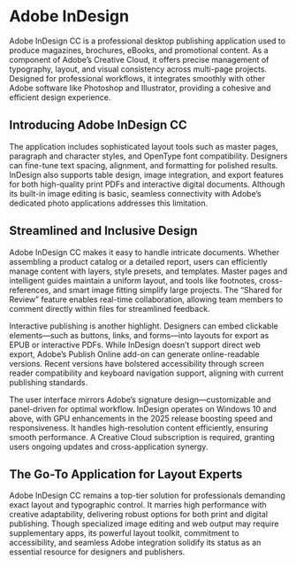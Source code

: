 # Adobe InDesign
Adobe InDesign CC is a professional desktop publishing application used to produce magazines, brochures, eBooks, and promotional content. As a component of Adobe’s Creative Cloud, it offers precise management of typography, layout, and visual consistency across multi-page projects. Designed for professional workflows, it integrates smoothly with other Adobe software like Photoshop and Illustrator, providing a cohesive and efficient design experience.

## **Introducing Adobe InDesign CC**

The application includes sophisticated layout tools such as master pages, paragraph and character styles, and OpenType font compatibility. Designers can fine-tune text spacing, alignment, and formatting for polished results. InDesign also supports table design, image integration, and export features for both high-quality print PDFs and interactive digital documents. Although its built-in image editing is basic, seamless connectivity with Adobe’s dedicated photo applications addresses this limitation.

## **Streamlined and Inclusive Design**

Adobe InDesign CC makes it easy to handle intricate documents. Whether assembling a product catalog or a detailed report, users can efficiently manage content with layers, style presets, and templates. Master pages and intelligent guides maintain a uniform layout, and tools like footnotes, cross-references, and smart image fitting simplify large projects. The “Shared for Review” feature enables real-time collaboration, allowing team members to comment directly within files for streamlined feedback.

Interactive publishing is another highlight. Designers can embed clickable elements—such as buttons, links, and forms—into layouts for export as EPUB or interactive PDFs. While InDesign doesn’t support direct web export, Adobe’s Publish Online add-on can generate online-readable versions. Recent versions have bolstered accessibility through screen reader compatibility and keyboard navigation support, aligning with current publishing standards.

The user interface mirrors Adobe’s signature design—customizable and panel-driven for optimal workflow. InDesign operates on Windows 10 and above, with GPU enhancements in the 2025 release boosting speed and responsiveness. It handles high-resolution content efficiently, ensuring smooth performance. A Creative Cloud subscription is required, granting users ongoing updates and cross-application synergy.

## **The Go-To Application for Layout Experts**

Adobe InDesign CC remains a top-tier solution for professionals demanding exact layout and typographic control. It marries high performance with creative adaptability, delivering robust options for both print and digital publishing. Though specialized image editing and web output may require supplementary apps, its powerful layout toolkit, commitment to accessibility, and seamless Adobe integration solidify its status as an essential resource for designers and publishers.
